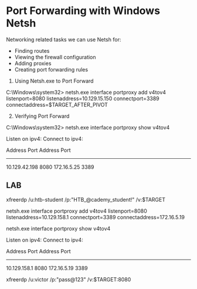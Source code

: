 # Port Forwarding with Windows Netsh

Networking related tasks we can use Netsh for:

- Finding routes
- Viewing the firewall configuration
- Adding proxies
- Creating port forwarding rules

1) Using Netsh.exe to Port Forward

C:\Windows\system32> netsh.exe interface portproxy add v4tov4 listenport=8080 listenaddress=10.129.15.150 connectport=3389 connectaddress=$TARGET_AFTER_PIVOT

2) Verifying Port Forward

C:\Windows\system32> netsh.exe interface portproxy show v4tov4

Listen on ipv4:             Connect to ipv4:

Address         Port        Address         Port
--------------- ----------  --------------- ----------
10.129.42.198   8080        172.16.5.25     3389

## LAB

xfreerdp /u:htb-student /p:"HTB_@cademy_student!" /v:$TARGET

netsh.exe interface portproxy add v4tov4 listenport=8080 listenaddress=10.129.158.1 connectport=3389 connectaddress=172.16.5.19

netsh.exe interface portproxy show v4tov4

Listen on ipv4:             Connect to ipv4:

Address         Port        Address         Port
--------------- ----------  --------------- ----------
10.129.158.1    8080        172.16.5.19     3389

xfreerdp /u:victor /p:"pass@123" /v:$TARGET:8080

